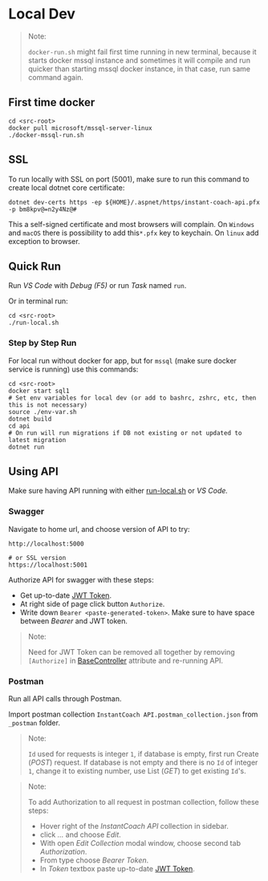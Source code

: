 # Local Dev

> Note:
>
> `docker-run.sh` might fail first time running in new terminal, because it starts docker mssql instance and sometimes it will compile and run quicker than starting mssql docker instance, in that case, run same command again.

## First time docker

    cd <src-root>
    docker pull microsoft/mssql-server-linux
    ./docker-mssql-run.sh

## SSL

To run locally with SSL on port (5001), make sure to run this command to create local dotnet core certificate:

    dotnet dev-certs https -ep ${HOME}/.aspnet/https/instant-coach-api.pfx -p bm8kpv@=n2y4Nz@#

This a self-signed certificate and most browsers will complain. On `Windows` and `macOS` there is possibility to add this`*.pfx` key to keychain. On `linux` add exception to browser.

## Quick Run

Run _VS Code_ with _Debug (F5)_ or run _Task_ named `run`.

Or in terminal run:

    cd <src-root>
    ./run-local.sh

### Step by Step Run

For local run without docker for app, but for `mssql` (make sure docker service is running) use this commands:

    cd <src-root>
    docker start sql1
    # Set env variables for local dev (or add to bashrc, zshrc, etc, then this is not necessary)
    source ./env-var.sh
    dotnet build
    cd api
    # On run will run migrations if DB not existing or not updated to latest migration
    dotnet run

## Using API

Make sure having API running with either [run-local.sh](../run-local.sh) or _VS Code._

### Swagger

Navigate to home url, and choose version of API to try:

    http://localhost:5000

    # or SSL version
    https://localhost:5001

Authorize API for swagger with these steps:

* Get up-to-date [JWT Token](jwt-token.md).
* At right side of page click button `Authorize`.
* Write down `Bearer <paste-generated-token>`. Make sure to have space between _Bearer_ and JWT token.

> Note:
>
> Need for JWT Token can be removed all together by removing `[Authorize]` in [BaseController](../api/BaseController.cs) attribute and re-running API.


### Postman

Run all API calls through Postman.

Import postman collection `InstantCoach API.postman_collection.json` from `_postman` folder.

>Note:
>
> `Id` used for requests is integer `1`, if database is empty, first run Create (_POST_) request. If database is not empty and there is no `Id` of integer `1`, change it to existing number, use List (_GET_) to get existing `Id`'s.

>Note:
>
> To add Authorization to all request in postman collection, follow these steps:
> * Hover right of the _InstantCoach API_ collection in sidebar.
> * click _..._ and choose _Edit_.
> * With open _Edit Collection_ modal window, choose second tab _Authorization_.
> * From type choose _Bearer Token_.
> * In _Token_ textbox paste up-to-date [JWT Token](jwt-token.md).